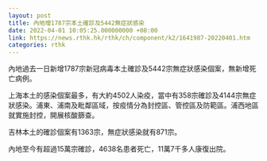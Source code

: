 ```yaml
---
layout: post
title: 內地增1787宗本土確診及5442無症狀感染
date: 2022-04-01 10:05:25.000000000 +08:00
link: https://news.rthk.hk/rthk/ch/component/k2/1641987-20220401.htm
categories: rthk
---
```


內地過去一日新增1787宗新冠病毒本土確診及5442宗無症狀感染個案，無新增死亡病例。

上海本土的感染個案最多，有大約4502人染疫，當中有358宗確診及4144宗無症狀感染。浦東、浦南及毗鄰區域，按疫情分為封控區、管控區及防範區。浦西地區就實施封控，開展核酸篩查。

吉林本土的確診個案有1363宗，無症狀感染就有871宗。

內地至今有超過15萬宗確診，4638名患者死亡，11萬7千多人康復出院。

